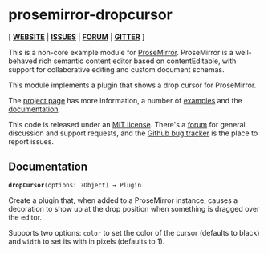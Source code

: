 # prosemirror-dropcursor

[ [**WEBSITE**](http://prosemirror.net) | [**ISSUES**](https://github.com/prosemirror/prosemirror-dropcursor/issues) | [**FORUM**](https://discuss.prosemirror.net) | [**GITTER**](https://gitter.im/ProseMirror/prosemirror) ]

This is a non-core example module for [ProseMirror](http://prosemirror.net).
ProseMirror is a well-behaved rich semantic content editor based on
contentEditable, with support for collaborative editing and custom
document schemas.

This module implements a plugin that shows a drop cursor for
ProseMirror.

The [project page](http://prosemirror.net) has more information, a
number of [examples](http://prosemirror.net/examples/) and the
[documentation](http://prosemirror.net/docs/).

This code is released under an
[MIT license](https://github.com/prosemirror/prosemirror/tree/master/LICENSE).
There's a [forum](http://discuss.prosemirror.net) for general
discussion and support requests, and the
[Github bug tracker](https://github.com/prosemirror/prosemirror/issues)
is the place to report issues.

## Documentation

**`dropCursor`**`(options: ?Object) → Plugin`

Create a plugin that, when added to a ProseMirror instance, causes a
decoration to show up at the drop position when something is dragged
over the editor.

Supports two options: `color` to set the color of the cursor (defaults
to black) and `width` to set its with in pixels (defaults to 1).
